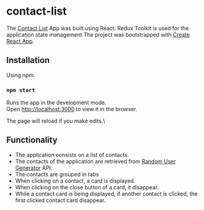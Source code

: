 # contact-list

The [Contact List](https://contact-list-seven.vercel.app/) App was built using React.
Redux Toolkit is used for the application state management
The project was bootstrapped with [Create React App](https://github.com/facebook/create-react-app).
## Installation

Using npm:
### `npm start`

Runs the app in the development mode.\
Open [http://localhost:3000](http://localhost:3000) to view it in the browser.

The page will reload if you make edits.\

## Functionality 
 * The application consists on a list of contacts.
 * The contacts of the application are retrieved from [Random User Generator](http://randomuser.me) API.
 * The contacts are grouped in tabs
 * When clicking on a contact, a card is displayed. 
 * When clicking on the close button of a card, it disappear. 
 * While a contact card is being displayed, if another contact is clicked, the first clicked contact card disappear. 
